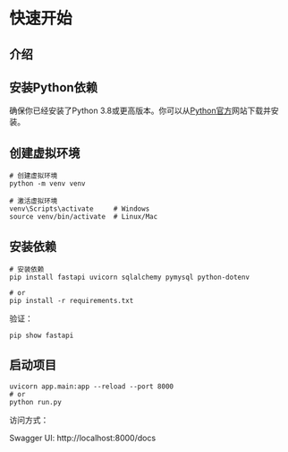 # 快速开始

## 介绍

## 安装Python依赖

确保你已经安装了Python 3.8或更高版本。你可以从[Python官方](https://www.python.org/downloads/)网站下载并安装。

## 创建虚拟环境

```shell
# 创建虚拟环境
python -m venv venv

# 激活虚拟环境
venv\Scripts\activate     # Windows
source venv/bin/activate  # Linux/Mac
```

## 安装依赖

```shell
# 安装依赖
pip install fastapi uvicorn sqlalchemy pymysql python-dotenv

# or
pip install -r requirements.txt
```

验证：

```shell
pip show fastapi
```

## 启动项目

```shell
uvicorn app.main:app --reload --port 8000
# or
python run.py
```

访问方式：

Swagger UI: http://localhost:8000/docs

